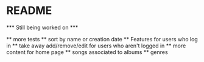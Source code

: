 # README

*** Still being worked on ***

** more tests 
** sort by name or creation date
** Features for users who log in
** take away add/remove/edit for users who aren't logged in
** more content for home page
** songs associated to albums
** genres
